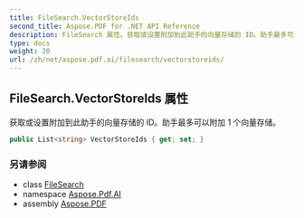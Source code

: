 ```yaml
---
title: FileSearch.VectorStoreIds
second_title: Aspose.PDF for .NET API Reference
description: FileSearch 属性。获取或设置附加到此助手的向量存储的 ID。助手最多可以附加 1 个向量存储。
type: docs
weight: 20
url: /zh/net/aspose.pdf.ai/filesearch/vectorstoreids/
---
```

## FileSearch.VectorStoreIds 属性

获取或设置附加到此助手的向量存储的 ID。助手最多可以附加 1 个向量存储。

```csharp
public List<string> VectorStoreIds { get; set; }
```

### 另请参阅

* class [FileSearch](../)
* namespace [Aspose.Pdf.AI](../../../aspose.pdf.ai/)
* assembly [Aspose.PDF](../../../)